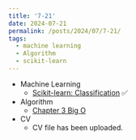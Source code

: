 ```yaml
---
title: '7-21'
date: 2024-07-21
permalink: /posts/2024/07/7-21/
tags:
  - machine learning
  - Algorithm
  - scikit-learn
---
```


- Machine Learning
  - [Scikit-learn: Classification](https://yuyulyu.github.io/machine-learning/DataCamp-Classification/) ✅
- Algorithm
  - [Chapter 3 Big O]()
- CV
  - CV file has been uploaded.
